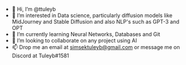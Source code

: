 - 👋 Hi, I’m @ttuleyb
- 👀 I’m interested in Data science, particularly diffusion models like MidJourney and Stable Diffusion and also NLP's such as GPT-3 and OPT
- 🌱 I’m currently learning Neural Networks, Databases and Git
- 💞️ I’m looking to collaborate on any project using AI
- 📫 Drop me an email at simsektuleyb@gmail.com or message me on Discord at Tuleyb#1581

<!---
ttuleyb/ttuleyb is a ✨ special ✨ repository because its `README.md` (this file) appears on your GitHub profile.
You can click the Preview link to take a look at your changes.
--->
